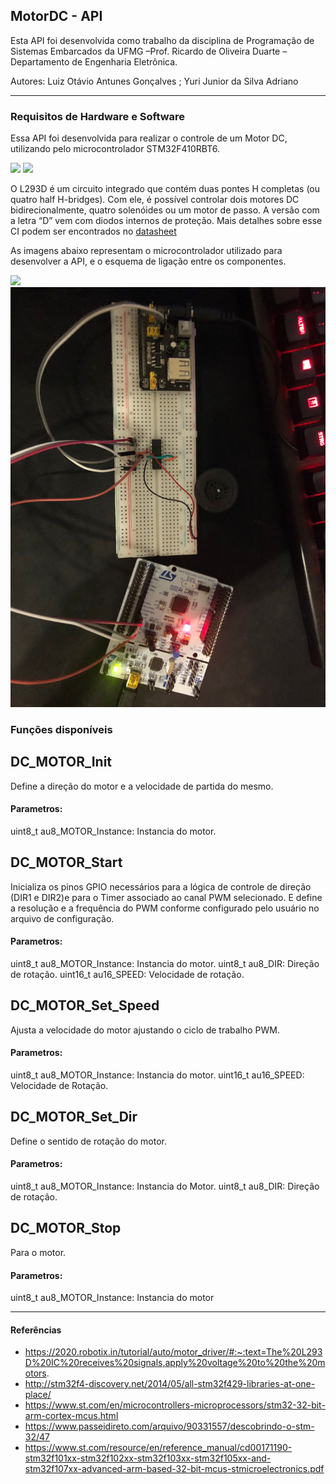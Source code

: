 ## MotorDC - API

Esta API foi desenvolvida como trabalho da disciplina de Programação de Sistemas Embarcados da UFMG –Prof. Ricardo de Oliveira Duarte –Departamento de Engenharia Eletrônica.

Autores: Luiz Otávio Antunes Gonçalves  ; Yuri Junior da Silva Adriano

---

### Requisitos de Hardware e Software

Essa API foi desenvolvida para realizar o controle de um Motor DC, utilizando pelo microcontrolador STM32F410RBT6. 

![](https://images.tcdn.com.br/img/img_prod/751846/motor_dc_775_12v_10_000_rpm_4113_1_b7a89ca9edc98ddc4b2647792ec60299.jpg)
![](http://www.bosontreinamentos.com.br/wp-content/uploads/2017/07/L293D-pinagem-420x374.jpg)


O L293D é um circuito integrado que contém duas pontes H completas (ou quatro half H-bridges). Com ele, é possível controlar dois motores DC bidirecionalmente, quatro solenóides ou um motor de passo. A versão com a letra “D” vem com diodos internos de proteção.
Mais detalhes sobre esse CI podem ser encontrados no [datasheet](https://www.ti.com/lit/ds/symlink/l293d.pdf?ts=1668284903413&ref_url=https%253A%252F%252Fwww.ti.com%252Fproduct%252FL293D)

As imagens abaixo representam o microcontrolador utilizado para desenvolver a API, e o esquema de ligação entre os componentes.

![](https://res.cloudinary.com/rsc/image/upload/b_auto,c_pad,dpr_1.0,f_auto,h_303,q_auto,w_540/c_pad,h_303,w_540/R9173766-01?pgw=1)
![](https://github.com/yurijun8/MotorDC_API/blob/master/Assembly.jpg)


### Funções disponíveis

## DC_MOTOR_Init
Define a direção do motor e a velocidade de partida do mesmo.
#### Parametros:
  uint8_t au8_MOTOR_Instance: Instancia do motor.
  
  
## DC_MOTOR_Start
Inicializa os pinos GPIO necessários para a lógica de controle de direção (DIR1 e DIR2)e para o Timer associado ao canal PWM selecionado. E define a resolução e a frequência do PWM conforme configurado pelo usuário no arquivo de configuração.
#### Parametros:
   uint8_t au8_MOTOR_Instance: Instancia do motor.
   uint8_t au8_DIR: Direção de rotação.
   uint16_t au16_SPEED: Velocidade de rotação.
   
  
## DC_MOTOR_Set_Speed
Ajusta a velocidade do motor ajustando o ciclo de trabalho PWM.
#### Parametros:
   uint8_t au8_MOTOR_Instance: Instancia do motor.
   uint16_t au16_SPEED: Velocidade de Rotação.
  
 
 
## DC_MOTOR_Set_Dir
Define o sentido de rotação do motor.
#### Parametros:
  uint8_t au8_MOTOR_Instance: Instancia do Motor.
  uint8_t au8_DIR: Direção de rotação.



## DC_MOTOR_Stop
Para o motor.
#### Parametros:
   uint8_t au8_MOTOR_Instance: Instancia do motor
 
---
#### Referências

* https://2020.robotix.in/tutorial/auto/motor_driver/#:~:text=The%20L293D%20IC%20receives%20signals,apply%20voltage%20to%20the%20motors.
* http://stm32f4-discovery.net/2014/05/all-stm32f429-libraries-at-one-place/
* https://www.st.com/en/microcontrollers-microprocessors/stm32-32-bit-arm-cortex-mcus.html
* https://www.passeidireto.com/arquivo/90331557/descobrindo-o-stm-32/47
* https://www.st.com/resource/en/reference_manual/cd00171190-stm32f101xx-stm32f102xx-stm32f103xx-stm32f105xx-and-stm32f107xx-advanced-arm-based-32-bit-mcus-stmicroelectronics.pdf
